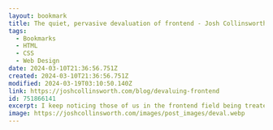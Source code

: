 ```yaml
---
layout: bookmark
title: The quiet, pervasive devaluation of frontend - Josh Collinsworth blog
tags:
  - Bookmarks
  - HTML
  - CSS
  - Web Design
date: 2024-03-10T21:36:56.751Z
created: 2024-03-10T21:36:56.751Z
modified: 2024-03-19T03:10:50.140Z
link: https://joshcollinsworth.com/blog/devaluing-frontend
id: 751866141
excerpt: I keep noticing those of us in the frontend field being treated much the same as nurses, paralegals, and executive assistants. Our work is seen as important, certainly, but just not the same as, or as important as, the “real” work.
image: https://joshcollinsworth.com/images/post_images/deval.webp
---
```


